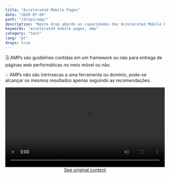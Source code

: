 ```yaml
---
title: "Accelerated Mobile Pages"
date: "2020-07-09"
path: "/drops/amp/"
description: "Neste drop abordo as capacidades das Accelerated Mobile Pages."
keywords: "accelerated mobile pages, amp"
category: "tech"
lang: "pt"
drops: true
---
```


<div class="drop">

🗒 AMPs são guidelines contidas em um framework ou não para entrega de páginas web performáticas no meio móvel ou não.

💡 AMPs não são intrínsecas a uma ferramenta ou domínio, pode-se alcançar os mesmos resultados apenas seguindo as recomendações.

<div class="default_mb">
<video class="post-video" style="min-height: auto; margin-bottom: 0;" src="https://video.twimg.com/ext_tw_video/1281197689594658816/pu/vid/886x618/O8uVtNf-grJ-PVAU.mp4?tag=10" width="100%" controls autoplay loop playsinline></video>
</div>

<center class="center-original-content">
<a href="https://twitter.com/i/status/1281197720410173440" target="_blank" rel="noopener noreferrer">See original content</a>
</center>

</div>
